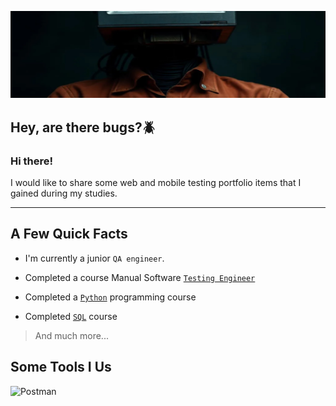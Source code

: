 ![Header](https://github.com/GitHoms/GitHoms/blob/main/Assets/comp.jpg)

## Hey, are there bugs?🪲
### Hi there!
 I would like to share some web and mobile testing portfolio items that I gained during my studies.
___
## A Few Quick Facts
+ I'm currently a junior `QA engineer`.

+ Completed a course Manual Software [`Testing Engineer`](https://stepik.org/cert/2709154)


+ Completed a [`Python`](https://stepik.org/cert/2316397) programming course

+ Completed [`SQL`](https://stepik.org/cert/2633210) course

>And much more...

## Some Tools I Us
![Postman](https://camo.githubusercontent.com/66653fb9b350122ece0a9db72f67c75ec0316efe11126b7c7e46296ce64e2561/68747470733a2f2f7777772e7376677265706f2e636f6d2f73686f772f3335343230322f706f73746d616e2d69636f6e2e737667)